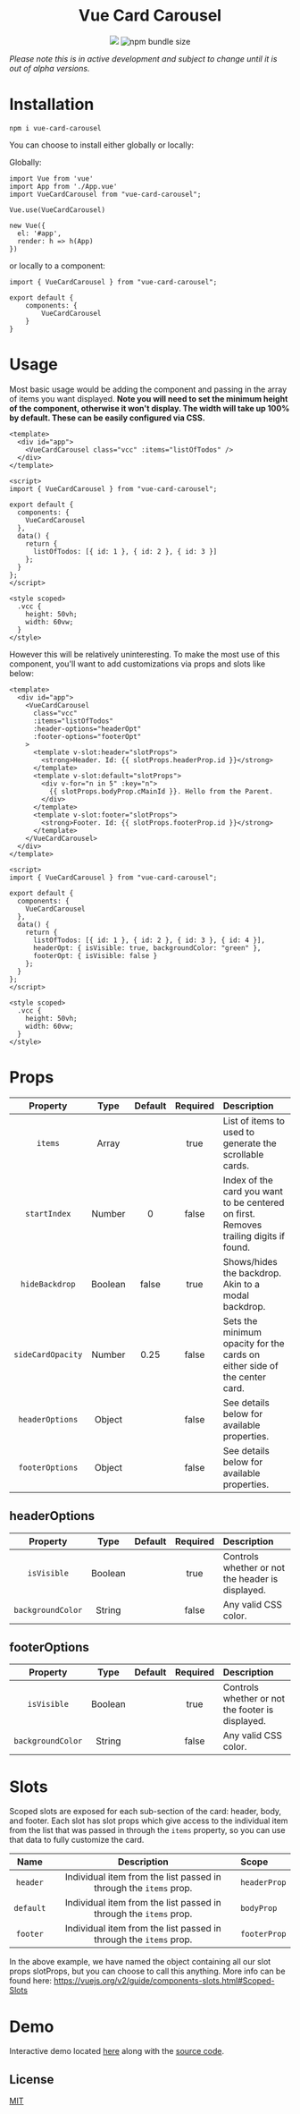 <h1 align="center">Vue Card Carousel</h1>

<p align="center">
  <img src="https://img.shields.io/npm/v/vue-card-carousel.svg">
  <img alt="npm bundle size" src="https://img.shields.io/bundlephobia/minzip/vue-glide-js.svg">
</p>

_Please note this is in active development and subject to change until it is out of alpha versions._

# Installation

```
npm i vue-card-carousel
```

You can choose to install either globally or locally:

Globally:

```
import Vue from 'vue'
import App from './App.vue'
import VueCardCarousel from "vue-card-carousel";

Vue.use(VueCardCarousel)

new Vue({
  el: '#app',
  render: h => h(App)
})
```

or locally to a component:

```
import { VueCardCarousel } from "vue-card-carousel";

export default {
    components: {
        VueCardCarousel
    }
}
```

# Usage

Most basic usage would be adding the component and passing in the array of items you want displayed. **Note you will need to set the minimum height of the component, otherwise it won't display. The width will take up 100% by default. These can be easily configured via CSS.**

```
<template>
  <div id="app">
    <VueCardCarousel class="vcc" :items="listOfTodos" />
  </div>
</template>

<script>
import { VueCardCarousel } from "vue-card-carousel";

export default {
  components: {
    VueCardCarousel
  },
  data() {
    return {
      listOfTodos: [{ id: 1 }, { id: 2 }, { id: 3 }]
    };
  }
};
</script>

<style scoped>
  .vcc {
    height: 50vh;
    width: 60vw;
  }
</style>
```

However this will be relatively uninteresting. To make the most use of this component, you'll want to add customizations via props and slots like below:

```
<template>
  <div id="app">
    <VueCardCarousel
      class="vcc"
      :items="listOfTodos"
      :header-options="headerOpt"
      :footer-options="footerOpt"
    >
      <template v-slot:header="slotProps">
        <strong>Header. Id: {{ slotProps.headerProp.id }}</strong>
      </template>
      <template v-slot:default="slotProps">
        <div v-for="n in 5" :key="n">
          {{ slotProps.bodyProp.cMainId }}. Hello from the Parent.
        </div>
      </template>
      <template v-slot:footer="slotProps">
        <strong>Footer. Id: {{ slotProps.footerProp.id }}</strong>
      </template>
    </VueCardCarousel>
  </div>
</template>

<script>
import { VueCardCarousel } from "vue-card-carousel";

export default {
  components: {
    VueCardCarousel
  },
  data() {
    return {
      listOfTodos: [{ id: 1 }, { id: 2 }, { id: 3 }, { id: 4 }],
      headerOpt: { isVisible: true, backgroundColor: "green" },
      footerOpt: { isVisible: false }
    };
  }
};
</script>

<style scoped>
  .vcc {
    height: 50vh;
    width: 60vw;
  }
</style>
```

# Props

|     Property      |  Type   | Default | Required | Description                                                                           |
| :---------------: | :-----: | :-----: | :------: | :------------------------------------------------------------------------------------ |
|      `items`      |  Array  |         |   true   | List of items to used to generate the scrollable cards.                               |
|   `startIndex`    | Number  |    0    |  false   | Index of the card you want to be centered on first. Removes trailing digits if found. |
|  `hideBackdrop`   | Boolean |  false  |   true   | Shows/hides the backdrop. Akin to a modal backdrop.                                   |
| `sideCardOpacity` | Number  |  0.25   |  false   | Sets the minimum opacity for the cards on either side of the center card.             |
|  `headerOptions`  | Object  |         |  false   | See details below for available properties.                                           |
|  `footerOptions`  | Object  |         |  false   | See details below for available properties.                                           |

## headerOptions

|     Property      |  Type   | Default | Required | Description                                      |
| :---------------: | :-----: | :-----: | :------: | :----------------------------------------------- |
|    `isVisible`    | Boolean |         |   true   | Controls whether or not the header is displayed. |
| `backgroundColor` | String  |         |  false   | Any valid CSS color.                             |

## footerOptions

|     Property      |  Type   | Default | Required | Description                                      |
| :---------------: | :-----: | :-----: | :------: | :----------------------------------------------- |
|    `isVisible`    | Boolean |         |   true   | Controls whether or not the footer is displayed. |
| `backgroundColor` | String  |         |  false   | Any valid CSS color.                             |

# Slots

Scoped slots are exposed for each sub-section of the card: header, body, and footer. Each slot has slot props which give access to the individual item from the list that was passed in through the `items` property, so you can use that data to fully customize the card.

|   Name    |                            Description                            | Scope        |
| :-------: | :---------------------------------------------------------------: | :----------- |
| `header`  | Individual item from the list passed in through the `items` prop. | `headerProp` |
| `default` | Individual item from the list passed in through the `items` prop. | `bodyProp`   |
| `footer`  | Individual item from the list passed in through the `items` prop. | `footerProp` |

In the above example, we have named the object containing all our slot props slotProps, but you can choose to call this anything. More info can be found here: https://vuejs.org/v2/guide/components-slots.html#Scoped-Slots

# Demo

Interactive demo located [here](https://thequail13.github.io/vue-card-carousel/) along with the [source code](https://github.com/TheQuail13/vue-card-carousel-demo).

## License

[MIT](http://opensource.org/licenses/MIT)
